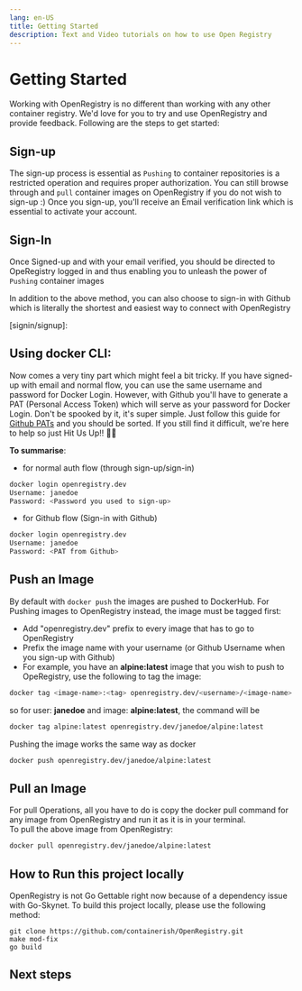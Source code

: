 ```yaml
---
lang: en-US
title: Getting Started
description: Text and Video tutorials on how to use Open Registry
---
```


# Getting Started

Working with OpenRegistry is no different than working with any other container registry.
We'd love for you to try and use OpenRegistry and provide feedback.
Following are the steps to get started:

## Sign-up

The sign-up process is essential as `Pushing` to container repositories is a restricted operation and requires proper authorization.
You can still browse through and `pull` container images on OpenRegistry if you do not wish to sign-up :)
Once you sign-up, you'll receive an Email verification link which is essential to activate your account.

## Sign-In

Once Signed-up and with your email verified, you should be directed to OpeRegistry logged in and thus enabling you to
unleash the power of `Pushing` container images

In addition to the above method, you can also choose to sign-in with Github which is literally the shortest and easiest
way to connect with OpenRegistry

[signin/signup]: 
## Using docker CLI:

Now comes a very tiny part which might feel a bit tricky. If you have signed-up with email and normal flow,
you can use the same username and password for Docker Login.
However, with Github you'll have to generate a PAT (Personal Access Token) which will serve as your password for Docker
Login. Don't be spooked by it, it's super simple. Just follow this guide for  
[Github PATs](https://docs.github.com/en/authentication/keeping-your-account-and-data-secure/creating-a-personal-access-token)
and you should be sorted. If you still find it difficult, we're here to help so just Hit Us Up!! 👍🏻

**To summarise**:

- for normal auth flow (through sign-up/sign-in)

```bash
docker login openregistry.dev
Username: janedoe
Password: <Password you used to sign-up>
```

- for Github flow (Sign-in with Github)

```bash
docker login openregistry.dev
Username: janedoe
Password: <PAT from Github>
```

## Push an Image

By default with `docker push` the images are pushed to DockerHub.
For Pushing images to OpenRegistry instead, the image must be tagged first:

- Add "openregistry.dev" prefix to every image that has to go to OpenRegistry
- Prefix the image name with your username (or Github Username when you sign-up with Github)
- For example, you have an **alpine:latest** image that you wish to push to OpeRegistry, use the following to tag the image:


```bash
docker tag <image-name>:<tag> openregistry.dev/<username>/<image-name>:<tag>
```

so for user: **janedoe** and image: **alpine:latest**, the command will be

```bash
docker tag alpine:latest openregistry.dev/janedoe/alpine:latest
```

Pushing the image works the same way as docker

```bash
docker push openregistry.dev/janedoe/alpine:latest
```

## Pull an Image

For pull Operations, all you have to do is copy the docker pull command for any image
from OpenRegistry and run it as it is in your terminal.<br>
To pull the above image from OpenRegistry:

```bash
docker pull openregistry.dev/janedoe/alpine:latest
```

## How to Run this project locally

OpenRegistry is not Go Gettable right now because of a dependency issue with Go-Skynet.
To build this project locally, please use the following method:

```
git clone https://github.com/containerish/OpenRegistry.git
make mod-fix
go build
```

## Next steps
